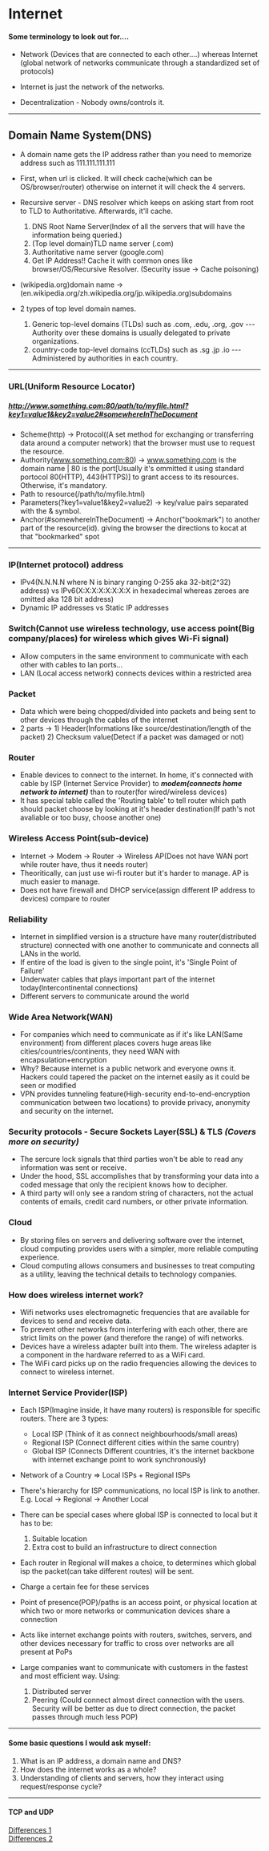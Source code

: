 # Internet

#### Some terminology to look out for....

- Network (Devices that are connected to each other....) whereas Internet (global network of networks communicate through a standardized set of protocols)

- Internet is just the network of the networks.

- Decentralization - Nobody owns/controls it.

---

## Domain Name System(DNS)
 - A domain name gets the IP address rather than you need to memorize address such as 111.111.111.111
 - First, when url is clicked. It will check cache(which can be OS/browser/router) otherwise on internet it will check the 4 servers.
 - Recursive server - DNS resolver which keeps on asking start from root to TLD to Authoritative. Afterwards, it'll cache.
    1. DNS Root Name Server(Index of all the servers that will have the information being queried.) 
    2. (Top level domain)TLD name server (.com) 
    3. Authoritative name server (google.com) 
    4. Get IP Address!! Cache it with common ones like browser/OS/Recursive Resolver. (Security issue -> Cache poisoning)

- (wikipedia.org)domain name -> (en.wikipedia.org/zh.wikipedia.org/jp.wikipedia.org)subdomains

- 2 types of top level domain names.
    1. Generic top-level domains (TLDs) such as .com, .edu, .org, .gov --- Authority over these domains is usually delegated to private organizations.
    2. country-code top-level domains (ccTLDs) such as .sg .jp .io --- Administered by authorities in each country.

---

### URL(Uniform Resource Locator)

##### http://www.something.com:80/path/to/myfile.html?key1=value1&key2=value2#somewhereInTheDocument

- Scheme(http) -> Protocol((A set method for exchanging or transferring data around a computer network) that the browser must use to request the resource.
- Authority(www.something.com:80) -> www.something.com is the domain name | 80 is the port[Usually it's ommitted it using standard portocol 80(HTTP), 443(HTTPS)] to grant access to its resources. Otherwise, it's mandatory.
- Path to resource(/path/to/myfile.html)
- Parameters(?key1=value1&key2=value2) -> key/value pairs separated with the & symbol.
- Anchor(#somewhereInTheDocument) -> Anchor("bookmark") to another part of the resource(id). giving the browser the directions to kocat at that "bookmarked" spot

---

### IP(Internet protocol) address

 - IPv4(N.N.N.N where N is binary ranging 0-255 aka 32-bit(2^32) address) vs IPv6(X:X:X:X:X:X:X:X in hexadecimal whereas zeroes are omitted aka 128 bit address)
 - Dynamic IP addresses vs Static IP addresses

### Switch(Cannot use wireless technology, use access point(Big company/places) for wireless which gives Wi-Fi signal) 

- Allow computers in the same environment to communicate with each other with cables to lan ports...
- LAN (Local access network) connects devices within a restricted area

### Packet

- Data which were being chopped/divided into packets and being sent to other devices through the cables of the internet
- 2 parts -> 1) Header(Informations like source/destination/length of the packet) 2) Checksum value(Detect if a packet was damaged or not)

### 

### Router

- Enable devices to connect to the internet. In home, it's connected with cable by ISP (Internet Service Provider) to ***modem(connects home network to internet)*** than to router(for wired/wireless devices)
- It has special table called the 'Routing table' to tell router which path should packet choose by looking at it's header destination(If path's not avaliable or too busy, choose another one)

### Wireless Access Point(sub-device)
- Internet -> Modem -> Router -> Wireless AP(Does not have WAN port while router have, thus it needs router)
- Theoritically, can just use wi-fi router but it's harder to manage. AP is much easier to manage.
- Does not have firewall and DHCP service(assign different IP address to devices) compare to router

### Reliability

- Internet in simplified version is a structure have many router(distributed structure) connected with one another to communicate and connects all LANs in the world.
- If entire of the load is given to the single point, it's 'Single Point of Failure'
- Underwater cables that plays important part of the internet today(Intercontinental connections)
- Different servers to communicate around the world

### Wide Area Network(WAN)

- For companies which need to communicate as if it's like LAN(Same environment) from different places covers huge areas like cities/countries/continents, they need WAN with encapsulation+encryption
- Why? Because internet is a public network and everyone owns it. Hackers could tapered the packet on the internet easily as it could be seen or modified
- VPN provides tunneling feature(High-security end-to-end-encryption communication between two locations) to provide privacy, anonymity and security on the internet.

### Security protocols - Secure Sockets Layer(SSL) & TLS ***(Covers more on security)***

- The sercure lock signals that third parties won't be able to read any information was sent or receive. 
- Under the hood, SSL accomplishes that by transforming your data into a coded message that only the recipient knows how to decipher. 
- A third party will only see a random string of characters, not the actual contents of emails, credit card numbers, or other private information.

### Cloud

- By storing files on servers and delivering software over the internet, cloud computing provides users with a simpler, more reliable computing experience. 
- Cloud computing allows consumers and businesses to treat computing as a utility, leaving the technical details to technology companies.

### How does wireless internet work?

- Wifi networks uses electromagnetic frequencies that are available for devices to send and receive data.
- To prevent other networks from interfering with each other, there are strict limits on the power (and therefore the range) of wifi networks.
- Devices have a wireless adapter built into them. The wireless adapter is a component in the hardware referred to as a WiFi card. 
- The WiFi card picks up on the radio frequencies allowing the devices to connect to wireless internet.

### Internet Service Provider(ISP)

- Each ISP(Imagine inside, it have many routers) is responsible for specific routers. There are 3 types:
    - Local ISP (Think of it as connect neighbourhoods/small areas)
    - Regional ISP (Connect different cities within the same country)
    - Global ISP (Connects Different countries, it's the internet backbone with internet exchange point to work synchronously)

- Network of a Country => Local ISPs + Regional ISPs

- There's hierarchy for ISP communications, no local ISP is link to another. E.g. Local -> Regional -> Another Local
- There can be special cases where global ISP is connected to local but it has to be:
    1. Suitable location
    2. Extra cost to build an infrastructure to direct connection
- Each router in Regional will makes a choice, to determines which global isp the packet(can take different routes) will be sent. 
- Charge a certain fee for these services
- Point of presence(POP)/paths is an access point, or physical location at which two or more networks or communication devices share a connection
 - Acts like internet exchange points with routers, switches, servers, and other devices necessary for traffic to cross over networks are all present at PoPs

- Large companies want to communicate with customers in the fastest and most efficient way. Using:
    1. Distributed server
    2. Peering (Could connect almost direct connection with the users. Security will be better as due to direct connection, the packet passes through much less POP)

---

#### Some basic questions I would ask myself:

1. What is an IP address, a domain name and DNS?
2. How does the internet works as a whole?
3. Understanding of clients and servers, how they interact using request/response cycle?

---

#### TCP and UDP

[Differences 1](https://www.geeksforgeeks.org/differences-between-tcp-and-udp/)    
[Differences 2](https://www.lifesize.com/en/blog/tcp-vs-udp/#:~:text=TCP%20is%20a%20connection%2Doriented,is%20only%20possible%20with%20TCP)  